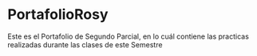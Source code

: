 # PortafolioRosy
Este es el Portafolio de Segundo Parcial, en lo cuál contiene las practicas realizadas durante las clases de este Semestre
